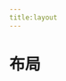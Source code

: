 ```yaml
---
title:layout
---
```


# 布局

<ClientOnly>
 <layout-demo1></layout-demo1>
</ClientOnly>
<ClientOnly>
 <layout-demo2></layout-demo2>
</ClientOnly>